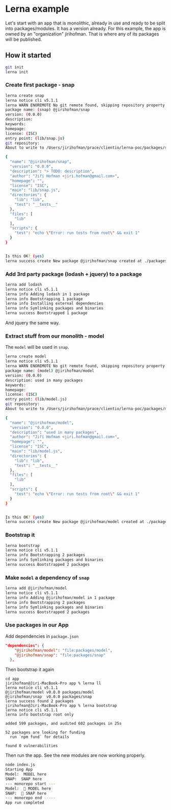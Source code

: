 # Lerna example
Let's start with an app that is monolithic, already in use and ready to be split into packages/modules. It has a version already. For this example, the app is owned by an "organization" jirihofman. That is where any of its packages will be published.

## How it started
```sh
git init
lerna init
```

### Create first package - snap
```sh
lerna create snap 
lerna notice cli v5.1.1
lerna WARN ENOREMOTE No git remote found, skipping repository property
package name: (snap) @jirihofman/snap
version: (0.0.0) 
description: 
keywords: 
homepage: 
license: (ISC) 
entry point: (lib/snap.js) 
git repository: 
About to write to /Users/jirihofman/prace/clientio/lerna-poc/packages/snap/package.json:

{
  "name": "@jirihofman/snap",
  "version": "0.0.0",
  "description": "> TODO: description",
  "author": "Jiří Hofman <jiri.hofman@gmail.com>",
  "homepage": "",
  "license": "ISC",
  "main": "lib/snap.js",
  "directories": {
    "lib": "lib",
    "test": "__tests__"
  },
  "files": [
    "lib"
  ],
  "scripts": {
    "test": "echo \"Error: run tests from root\" && exit 1"
  }
}


Is this OK? (yes) 
lerna success create New package @jirihofman/snap created at ./packages/snap
```

### Add 3rd party package (lodash + jquery) to a package
```sh
lerna add lodash
lerna notice cli v5.1.1
lerna info Adding lodash in 1 package
lerna info Bootstrapping 1 package
lerna info Installing external dependencies
lerna info Symlinking packages and binaries
lerna success Bootstrapped 1 package
```
And jquery the same way.

### Extract stuff from our monolith - model
The `model` will be used in `snap`.
```sh
lerna create model
lerna notice cli v5.1.1
lerna WARN ENOREMOTE No git remote found, skipping repository property
package name: (model) @jirihofman/model
version: (0.0.0) 
description: used in many packages
keywords: 
homepage: 
license: (ISC) 
entry point: (lib/model.js) 
git repository: 
About to write to /Users/jirihofman/prace/clientio/lerna-poc/packages/model/package.json:

{
  "name": "@jirihofman/model",
  "version": "0.0.0",
  "description": "used in many packages",
  "author": "Jiří Hofman <jiri.hofman@gmail.com>",
  "homepage": "",
  "license": "ISC",
  "main": "lib/model.js",
  "directories": {
    "lib": "lib",
    "test": "__tests__"
  },
  "files": [
    "lib"
  ],
  "scripts": {
    "test": "echo \"Error: run tests from root\" && exit 1"
  }
}


Is this OK? (yes) 
lerna success create New package @jirihofman/model created at ./packages/model
```

### Bootstrap it
```sh
lerna bootstrap
lerna notice cli v5.1.1
lerna info Bootstrapping 2 packages
lerna info Symlinking packages and binaries
lerna success Bootstrapped 2 packages
```

### Make `model` a dependency of `snap`
```sh
lerna add @jirihofman/model
lerna notice cli v5.1.1
lerna info Adding @jirihofman/model in 1 package
lerna info Bootstrapping 2 packages
lerna info Symlinking packages and binaries
lerna success Bootstrapped 2 packages
```

### Use packages in our App
Add dependencies in `package.json`
```json
"dependencies": {
    "@jirihofman/model": "file:packages/model",
    "@jirihofman/snap": "file:packages/snap"
  },
```
Then bootstrap it again
```
cd app 
jirihofman@Jiri-MacBook-Pro app % lerna ll
lerna notice cli v5.1.1
@jirihofman/model v0.0.0 packages/model
@jirihofman/snap  v0.0.0 packages/snap
lerna success found 2 packages
jirihofman@Jiri-MacBook-Pro app % lerna bootstrap
lerna notice cli v5.1.1
lerna info bootstrap root only

added 599 packages, and audited 602 packages in 25s

52 packages are looking for funding
  run `npm fund` for details

found 0 vulnerabilities
```

Then run the app. See the new modules are now working properly.
```sh
node index.js  
Starting App
Model:  MODEL here
SNAP:  SNAP here
--- monorepo start ---
Model:  🚀 MODEL here
SNAP:  🚀 SNAP here
--- monorepo end -----
App run completed
```
